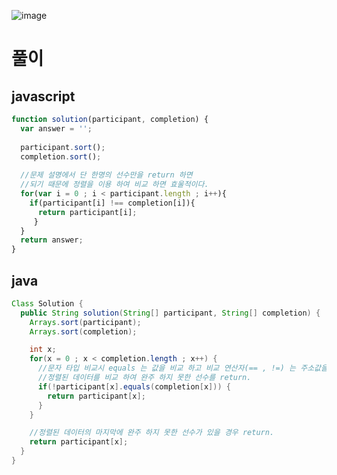 ![image](https://user-images.githubusercontent.com/45548349/78637454-578e2a00-78e5-11ea-9232-add89b828c3c.png)

# 풀이
## javascript
```javascript
function solution(participant, completion) {
  var answer = '';
    
  participant.sort();
  completion.sort();
    
  //문제 설명에서 단 한명의 선수만을 return 하면 
  //되기 때문에 정렬을 이용 하여 비교 하면 효울적이다.
  for(var i = 0 ; i < participant.length ; i++){
    if(participant[i] !== completion[i]){
      return participant[i];
     }
  }
  return answer;
}
```

## java
```java
Class Solution {
  public String solution(String[] participant, String[] completion) {
    Arrays.sort(participant);
    Arrays.sort(completion);

    int x;
    for(x = 0 ; x < completion.length ; x++) {
      //문자 타입 비교시 equals 는 값을 비교 하고 비교 연산자(== , !=) 는 주소값을 비교 한다.
      //정렬된 데이터를 비교 하여 완주 하지 못한 선수를 return.
      if(!participant[x].equals(completion[x])) {
        return participant[x];
      }
    }

    //정렬된 데이터의 마지막에 완주 하지 못한 선수가 있을 경우 return.
    return participant[x];
  }
}
```